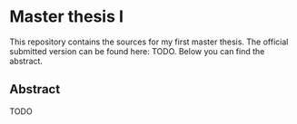 # Master thesis I
This repository contains the sources for my first master thesis. The official submitted version can be found here: TODO. Below you can find the abstract.

## Abstract
TODO
